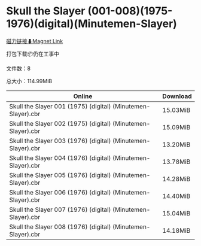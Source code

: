 # Skull the Slayer (001-008)(1975-1976)(digital)(Minutemen-Slayer)

[磁力链接⬇Magnet Link](magnet:?xt=urn:btih:cfd3da861ebff61856f0c74ca06b0ce039437ed7&dn=Skull%20the%20Slayer%20%28001-008%29%281975-1976%29%28digital%29%28Minutemen-Slayer%29)

打包下载📦仍在工事中

文件数：8

总大小：114.99MiB

Online | Download
--- | ---
Skull the Slayer 001 (1975) (digital) (Minutemen-Slayer).cbr | 15.03MiB
Skull the Slayer 002 (1975) (digital) (Minutemen-Slayer).cbr | 15.09MiB
Skull the Slayer 003 (1976) (digital) (Minutemen-Slayer).cbr | 13.20MiB
Skull the Slayer 004 (1976) (digital) (Minutemen-Slayer).cbr | 13.78MiB
Skull the Slayer 005 (1976) (digital) (Minutemen-Slayer).cbr | 14.28MiB
Skull the Slayer 006 (1976) (digital) (Minutemen-Slayer).cbr | 14.40MiB
Skull the Slayer 007 (1976) (digital) (Minutemen-Slayer).cbr | 15.04MiB
Skull the Slayer 008 (1976) (digital) (Minutemen-Slayer).cbr | 14.18MiB